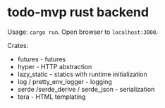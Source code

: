 # todo-mvp rust backend

Usage: `cargo run`. Open browser to `localhost:3000`.

Crates:

- futures - futures
- hyper - HTTP abstraction
- lazy_static - statics with runtime initialization
- log / pretty_env_logger - logging
- serde /serde_derive / serde_json - serialization
- tera - HTML templating
